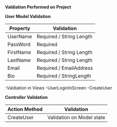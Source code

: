 **Valdiation Performed on Project**

   **User Model Validation**				

Property | Validation
---------|-----------
UserName | Required / String Length 
PassWord | Required
FirstName | Required / String Length
LastName | Required / String Length
Email | Required / EmailAddress
Bio | Required / StringLength

-Valdiation in Views
 -UserLoginInScreen
 -CreateUser


**Controller Validation**

Action Method | Validation
--------------|-----------
CreateUser | Validation on Model state

	

   
        